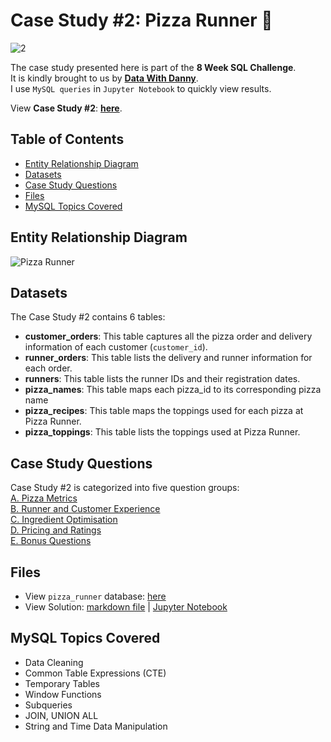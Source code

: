 # Case Study #2: Pizza Runner 🍕
![2](https://github.com/chanronnie/8WeekSQLChallenge/assets/121308347/b7a82869-9156-4cf5-add0-67f701bf3e45)


The case study presented here is part of the **8 Week SQL Challenge**.\
It is kindly brought to us by [**Data With Danny**](https://8weeksqlchallenge.com).\
I use `MySQL queries` in `Jupyter Notebook` to quickly view results.

View **Case Study #2**: [**here**](https://8weeksqlchallenge.com/case-study-2/).

## Table of Contents
* [Entity Relationship Diagram](#entity-relationship-diagram)
* [Datasets](#datasets)
* [Case Study Questions](#case-study-questions)
* [Files](#files)
* [MySQL Topics Covered](#mysql-topics-covered)

## Entity Relationship Diagram
![Pizza Runner](https://github.com/chanronnie/8WeekSQLChallenge/assets/121308347/4222d127-ee94-49be-95ce-6e81d9b3774a)


## Datasets
The Case Study #2 contains 6 tables:
- **customer_orders**: This table captures all the pizza order and delivery information of each customer (`customer_id`).
- **runner_orders**: This table lists the delivery and runner information for each order.
- **runners**: This table lists the runner IDs and their registration dates.
- **pizza_names**: This table maps each pizza_id to its corresponding pizza name
- **pizza_recipes**: This table maps the toppings used for each pizza at Pizza Runner.
- **pizza_toppings**: This table lists the toppings used at Pizza Runner.

## Case Study Questions
Case Study #2 is categorized into five question groups:\
[A. Pizza Metrics](https://github.com/chanronnie/8WeekSQLChallenge/blob/main/CaseStudy%232%20-%20Pizza%20Runner/CaseStudy2_solutions.md#A)\
[B. Runner and Customer Experience](https://github.com/chanronnie/8WeekSQLChallenge/blob/main/CaseStudy%232%20-%20Pizza%20Runner/CaseStudy2_solutions.md#B)\
[C. Ingredient Optimisation](https://github.com/chanronnie/8WeekSQLChallenge/blob/main/CaseStudy%232%20-%20Pizza%20Runner/CaseStudy2_solutions.md#C)\
[D. Pricing and Ratings](https://github.com/chanronnie/8WeekSQLChallenge/blob/main/CaseStudy%232%20-%20Pizza%20Runner/CaseStudy2_solutions.md#D)\
[E. Bonus Questions](https://github.com/chanronnie/8WeekSQLChallenge/blob/main/CaseStudy%232%20-%20Pizza%20Runner/CaseStudy2_solutions.md#E)


## Files
- View `pizza_runner` database: [here](https://github.com/chanronnie/8WeekSQLChallenge/blob/main/CaseStudy%232%20-%20Pizza%20Runner/CaseStudy2_schema.sql)
- View Solution: [markdown file](https://github.com/chanronnie/8WeekSQLChallenge/blob/main/CaseStudy%232%20-%20Pizza%20Runner/CaseStudy2_solutions.md) | [Jupyter Notebook](https://github.com/chanronnie/8WeekSQLChallenge/blob/main/CaseStudy%232%20-%20Pizza%20Runner/CaseStudy2_solutions.ipynb)

## MySQL Topics Covered
- Data Cleaning
- Common Table Expressions (CTE)
- Temporary Tables
- Window Functions
- Subqueries
- JOIN, UNION ALL
- String and Time Data Manipulation
